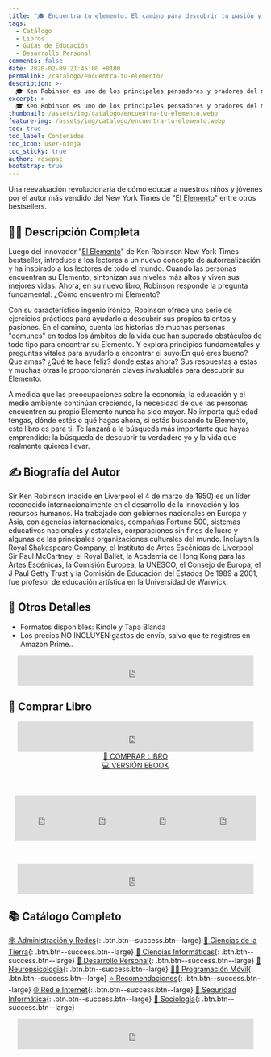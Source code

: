 ```yaml
---
title: "🎓 Encuentra tu elemento: El camino para descubrir tu pasión y transformar tu vida de Ken Robinson"
tags:
  - Catálogo
  - Libros
  - Guías de Educación
  - Desarrollo Personal
comments: false
date: 2020-02-09 21:45:00 +0100
permalink: /catalogo/encuentra-tu-elemento/
description: >-
  🎓 Ken Robinson es uno de los principales pensadores y oradores del mundo sobre creatividad y realización personal en Encuentra tu elemento: El camino para descubrir tu pasión y transformar tu vida.
excerpt: >-
  🎓 Ken Robinson es uno de los principales pensadores y oradores del mundo sobre creatividad y realización personal en Encuentra tu elemento: El camino para descubrir tu pasión y transformar tu vida.
thumbnail: /assets/img/catalogo/encuentra-tu-elemento.webp
feature-img: /assets/img/catalogo/encuentra-tu-elemento.webp
toc: true
toc_label: Contenidos
toc_icon: user-ninja
toc_sticky: true
author: rosepac
bootstrap: true
---
```


Una reevaluación revolucionaria de cómo educar a nuestros niños y jóvenes por el autor más vendido del New York Times de "[El Elemento](/catalogo/descubrir-tu-pasion/)" entre otros bestsellers.

## 🙋‍♀️ Descripci&oacute;n Completa

Luego del innovador "[El Elemento](/catalogo/descubrir-tu-pasion/)" de Ken Robinson New York Times bestseller, introduce a los lectores a un nuevo concepto de autorrealización y ha inspirado a los lectores de todo el mundo. Cuando las personas encuentran su Elemento, sintonizan sus niveles más altos y viven sus mejores vidas. Ahora, en su nuevo libro, Robinson responde la pregunta fundamental: ¿Cómo encuentro mi Elemento?

Con su característico ingenio irónico, Robinson ofrece una serie de ejercicios prácticos para ayudarlo a descubrir sus propios talentos y pasiones. En el camino, cuenta las historias de muchas personas "comunes" en todos los ámbitos de la vida que han superado obstáculos de todo tipo para encontrar su Elemento. Y explora principios fundamentales y preguntas vitales para ayudarlo a encontrar el suyo:En qué eres bueno? Que amas? ¿Qué te hace feliz? donde estas ahora? Sus respuestas a estas y muchas otras le proporcionarán claves invaluables para descubrir su Elemento.

A medida que las preocupaciones sobre la economía, la educación y el medio ambiente continúan creciendo, la necesidad de que las personas encuentren su propio Elemento nunca ha sido mayor. No importa qué edad tengas, dónde estés o qué hagas ahora, si estás buscando tu Elemento, este libro es para ti. Te lanzará a la búsqueda más importante que hayas emprendido: la búsqueda de descubrir tu verdadero yo y la vida que realmente quieres llevar.

## ✍ Biografía del Autor

Sir Ken Robinson (nacido en Liverpool el 4 de marzo de 1950) es un líder reconocido internacionalmente en el desarrollo de la innovación y los recursos humanos. Ha trabajado con gobiernos nacionales en Europa y Asia, con agencias internacionales, compañías Fortune 500, sistemas educativos nacionales y estatales, corporaciones sin fines de lucro y algunas de las principales organizaciones culturales del mundo. Incluyen la Royal Shakespeare Company, el Instituto de Artes Escénicas de Liverpool Sir Paul McCartney, el Royal Ballet, la Academia de Hong Kong para las Artes Escénicas, la Comisión Europea, la UNESCO, el Consejo de Europa, el J Paul Getty Trust y la Comisión de Educación del Estados De 1989 a 2001, fue profesor de educación artística en la Universidad de Warwick.

## 📝 Otros Detalles

* Formatos disponibles: Kindle y Tapa Blanda
* Los precios NO INCLUYEN gastos de envío, salvo que te registres en Amazon Prime..

<center><iframe src="https://rcm-eu.amazon-adsystem.com/e/cm?o=30&amp;p=48&amp;l=ur1&amp;category=premium&amp;banner=1E7ZEBFW3E0G3W1WXZ82&amp;f=ifr&amp;linkID=36c6741f8667c2eb2286cb8ca0062ecb&amp;t=ciberninjas07-21&amp;tracking_id=ciberninjas07-21" width="468" height="60" scrolling="no" border="0" marginwidth="0" style="border:none;" frameborder="0"></iframe></center>

## 💖 Comprar Libro

<center><iframe src="https://rcm-eu.amazon-adsystem.com/e/cm?o=30&amp;p=13&amp;l=ur1&amp;category=gift_certificates&amp;banner=0YM2726C1ESR66Q7QG02&amp;f=ifr&amp;linkID=b74ea8b6b0434619f53785a367d3de3d&amp;t=ciberninjas07-21&amp;tracking_id=ciberninjas07-21" width="468" height="60" scrolling="no" border="0" marginwidth="0" style="border:none;" frameborder="0"></iframe></center>

<center><a class="btn btn--warning btn--large" title="Encuentra tu elemento: El camino para descubrir tu pasión y transformar tu vida | Ciberninjas" href="https://amzn.to/379OIzX" target="_blank">📓 COMPRAR LIBRO</a></center>

<center><a class="btn btn--warning btn--large" title="Encuentra tu elemento: El camino para descubrir tu pasión y transformar tu vida | Ciberninjas" href="https://amzn.to/37eTcVZ" target="_blank">💻 VERSI&Oacute;N EBOOK</a></center>

&nbsp;

<center><iframe src="https://rcm-eu.amazon-adsystem.com/e/cm?o=30&amp;p=20&amp;l=ur1&amp;category=kindle&amp;banner=0K8KMRM0NM2Y5A191Z02&amp;f=ifr&amp;linkID=211f5ada1acf9b558138a9115015fccc&amp;t=ciberninjas07-21&amp;tracking_id=ciberninjas07-21" width="120" height="90" scrolling="no" border="0" marginwidth="0" style="border:none;" frameborder="0"></iframe><iframe src="https://rcm-eu.amazon-adsystem.com/e/cm?o=30&amp;p=20&amp;l=ur1&amp;category=kindle&amp;banner=1MY6V4BGBKF24MPVQ382&amp;f=ifr&amp;linkID=bc72cdf8c85667d9cf8d99ac40b234cf&amp;t=ciberninjas07-21&amp;tracking_id=ciberninjas07-21" width="120" height="90" scrolling="no" border="0" marginwidth="0" style="border:none;" frameborder="0"></iframe><iframe src="https://rcm-eu.amazon-adsystem.com/e/cm?o=30&amp;p=20&amp;l=ur1&amp;category=fire_tablets&amp;banner=09F0X29YE5A28P2Z02G2&amp;f=ifr&amp;linkID=99987810c2d699e6b1a4becf63ee659b&amp;t=ciberninjas07-21&amp;tracking_id=ciberninjas07-21" width="120" height="90" scrolling="no" border="0" marginwidth="0" style="border:none;" frameborder="0"></iframe><iframe src="https://rcm-eu.amazon-adsystem.com/e/cm?o=30&amp;p=20&amp;l=ur1&amp;category=kindle_oasis&amp;banner=0NJNYNMJ9TB937AZFHG2&amp;f=ifr&amp;linkID=a42c1c2fd452f496c7105f18b28d8c61&amp;t=ciberninjas07-21&amp;tracking_id=ciberninjas07-21" width="120" height="90" scrolling="no" border="0" marginwidth="0" style="border:none;" frameborder="0"></iframe></center>

&nbsp;

<center><iframe src="https://rcm-eu.amazon-adsystem.com/e/cm?o=30&amp;p=13&amp;l=ur1&amp;category=kindlestore&amp;banner=0P95N768FCV2P0732CG2&amp;f=ifr&amp;linkID=75656190f347ab8c55ea09e0b6f57418&amp;t=ciberninjas07-21&amp;tracking_id=ciberninjas07-21" width="468" height="60" scrolling="no" border="0" marginwidth="0" style="border:none;" frameborder="0"></iframe></center>

## 📚 Cat&aacute;logo Completo

[🕸 Administraci&oacute;n y Redes](/categoria/#administración-y-redes "Libros de Redes y Administración"){: .btn.btn--success.btn--large} [🌄 Ciencias de la Tierra](/categoria/#ciencias-de-la-tierra "Libros de Categoría de Ciencias de la Tierra"){: .btn.btn--success.btn--large} [🔬 Ciencias Informáticas](/categoria/#ciencias-informáticas "Libros de Categoría Ciencias Informáticas"){: .btn.btn--success.btn--large} [💪 Desarrollo Personal](/categoria/#desarrollo-personal "Libros de Categoría Desarrollo Personal"){: .btn.btn--success.btn--large} [🧠 Neuropsicología](/categoria/#neuropsicología "Libros relacionados con la neurociencia y la psicología"){: .btn.btn--success.btn--large} [👨‍💻 Programación Móvil](/categoria/#programación-móvil "Libros de Frameworks de Creación de Aplicaciones Móviles Multiplataforma"){: .btn.btn--success.btn--large} [⭐ Recomendaciones](/categoria/#recomendaciones "Libros recomendados por diferentes personajes famosos de influencia"){: .btn.btn--success.btn--large} [🌐 Red e Internet](/categoria/#red-e-internet "Libros en relación a las Redes e Internet"){: .btn.btn--success.btn--large} [🔐 Seguridad Inform&aacute;tica](/categoria/#seguridad-inform%C3%A1tica "Libros de Categoría Seguridad Informática"){: .btn.btn--success.btn--large} [🤼 Sociología](/categoria/#sociología "Libros de Categoría Sociología"){: .btn.btn--success.btn--large}

<center><iframe src="https://rcm-eu.amazon-adsystem.com/e/cm?o=30&amp;p=13&amp;l=ur1&amp;category=libros&amp;banner=16R3XS8RQ89N3YJR4B02&amp;f=ifr&amp;linkID=56cd664728c9a7de32cbacd0aafc13ca&amp;t=ciberninjas07-21&amp;tracking_id=ciberninjas07-21" width="468" height="60" scrolling="no" border="0" marginwidth="0" style="border:none;" frameborder="0"></iframe></center>
